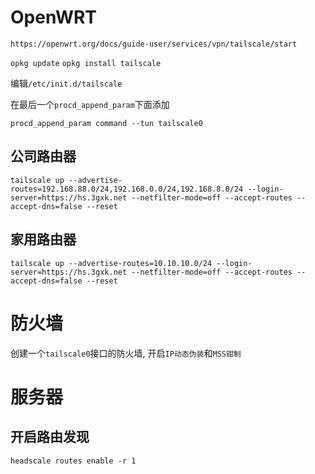 # OpenWRT

`https://openwrt.org/docs/guide-user/services/vpn/tailscale/start`

`opkg update`
`opkg install tailscale`

编辑`/etc/init.d/tailscale`

在最后一个`procd_append_param`下面添加

``` shell
procd_append_param command --tun tailscale0
```

## 公司路由器

`tailscale up --advertise-routes=192.168.88.0/24,192.168.0.0/24,192.168.8.0/24 --login-server=https://hs.3gxk.net --netfilter-mode=off --accept-routes --accept-dns=false --reset`

## 家用路由器

`tailscale up --advertise-routes=10.10.10.0/24 --login-server=https://hs.3gxk.net --netfilter-mode=off --accept-routes --accept-dns=false --reset`


# 防火墙


创建一个`tailscale0`接口的防火墙, 开启`IP动态伪装`和`MSS钳制`

# 服务器

## 开启路由发现

`headscale routes enable -r 1`


